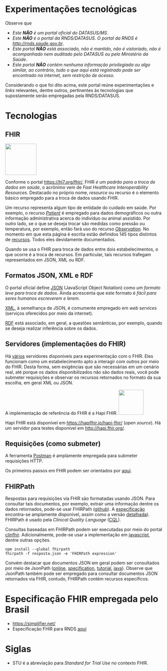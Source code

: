 # Experimentações tecnológicas

Observe que

- _Este **NÃO** é um portal oficial do DATASUS/MS_.
- _Este **NÃO** é o portal da RNDS/DATASUS. O portal da RNDS é http://rnds.saude.gov.br_.
- _Este portal **NÃO** está associado, não é mantido, não é vistoriado, não é acompanhado nem auditado pelo DATASUS ou pelo Ministério da Saúde_.
- _Este portal **NÃO** contém nenhuma informação privilegiada ou algo similar, ao contrário, tudo o que aqui está registrado pode ser encontrado na internet, sem restrição de acesso._

Considerando o que foi dito acima, este portal reúne experimentações e _links_ relevantes, dentre outros, pertinentes às tecnologias que supostamente serão empregadas pela RNDS/DATASUS.

# Tecnologias

## FHIR

[<img src="https://www.hl7.org/fhir/assets/images/fhir-logo-www.png" width="100">](https://www.hl7.org/fhir/)

Conforme o portal https://hl7.org/fhir/, FHIR _é um padrão para a troca de dados em saúde_, o acrônimo vem de _Fast Healthcare Interoperability Resources_. Destacado no próprio nome, _resource_ ou recurso é o elemento básico empregado para a troca de dados usando FHIR.

Um recurso representa algum tipo de entidade do cuidado em saúde. Por exemplo, o recurso [_Patient_](https://www.hl7.org/fhir/patient.html) é empregado para dados demográficos ou outra informação administrativa acerca do indivíduo ou animal assistido. Por outro lado, se o que se deseja trocar são medidas como pressão ou temperatura, por exemplo, então fará uso do recurso [_Observation_](https://www.hl7.org/fhir/observation.html). No momento em que esta página é escrita estão definidos 145 tipos distintos de [recursos](https://www.hl7.org/fhir/resourcelist.html). Todos eles devidamente documentados.

Quando se usa o FHIR para troca de dados entre dois estabelecimentos, o que ocorre é a troca de recursos. Em particular, tais recursos trafegam representados em JSON, XML ou RDF.

## Formatos JSON, XML e RDF

O portal oficial define [JSON](https://www.json.org/json-en.html) (JavaScript Object Notation) como _um formato leve para troca de dados_. Ainda acrescenta que este formato é _fácil para seres humanos escreverem e lerem_.

[XML](https://en.wikipedia.org/wiki/XML), à semelhança de JSON, é comumente empregado em _web services_ (serviços oferecidos por meio da internet).

[RDF](https://www.hl7.org/fhir/rdf.html) está associado, em geral, a questões semânticas, por exemplo, quando se deseja realizar inferência sobre os dados.

## Servidores (implementações do FHIR)

Há [vários](https://wiki.hl7.org/Publicly_Available_FHIR_Servers_for_testing) servidores disponíveis para experimentação com o FHIR. Eles funcionam como um estabelecimento apto a interagir com outros por meio do FHIR. Desta forma, sem exigências que são necessárias em um cenário real, até porque os dados disponibilizados não são dados reais, você pode submeter requisições e observar os recursos retornados no formato da sua escolha, em geral XML ou JSON.

A implementação de referência do FHIR é a Hapi FHIR.
[<img src="https://hapifhir.io/hapi-fhir/images/logos/raccoon-forwards.png" width="80">](https://hapifhir.io)

Hapi FHIR está disponível em https://hapifhir.io/hapi-fhir/ (_open source_). Há um servidor para testes disponível em http://hapi.fhir.org/.

## Requisições (como submeter)

A ferramenta [Postman](https://www.getpostman.com/downloads/) é amplamente empregada para submeter requisições HTTP.

Os primeiros passos em FHIR podem ser orientados por [aqui](https://blog.heliossoftware.com/fhir-training-the-early-steps-of-mastering-hl7-fhir-997d8dfa1320).

## FHIRPath

Respostas para requisições via FHIR são formatadas usando JSON. Para consultar tais documentos, por exemplo, extrair uma informação dentre os dados retornados, pode-se usar FHIRPath ([github](https://github.com/HL7/fhirpath)). A [especificação](http://hl7.org/fhirpath/) encontra-se amplamente disponível, assim como a versão [detalhada](https://github.com/HL7/FHIRPath/blob/master/spec/index.adoc)). FHIRPath é usado pela _Clinical Quality Language_ ([CQL](https://cql.hl7.org/index.html)).

Consultas baseadas em FHIRPath podem ser executadas por meio do portal [clinfhir](http://clinfhir.com). Adicionalmente, pode-se usar a implementação em [javascript](https://github.com/HL7/fhirpath.js), dentre outras opções.

```shell
npm install --global fhirpath
fhirpath -f resposta.json -e 'FHIRPath expression'
```

Convém destacar que documentos JSON em geral podem ser consultados por meio de JsonPath ([online](https://jsonpath.com/), [specification](https://goessner.net/articles/JsonPath/), [tutorial](https://www.baeldung.com/guide-to-jayway-jsonpath), [java](https://github.com/json-path/JsonPath)). Observe que JsonPath também pode ser empregado para consultar documentos JSON retornados via FHIR, contudo, FHIRPath contém recursos específicos.

# Especificação FHIR empregada pelo Brasil

- https://simplifier.net/
- Especificação FHIR para RNDS [aqui](https://simplifier.net/RNDS/~introduction)

# Siglas

- STU é a abreviação para _Standard for Trial Use_ no contexto FHIR.
